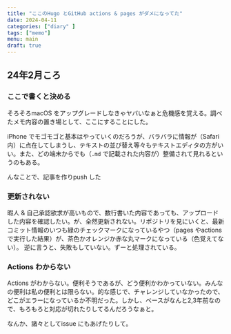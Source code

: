 ```yaml
---
title: "ここのHugo とGitHub actions & pages がダメになってた"
date: 2024-04-11
categories: ["diary" ]
tags: ["memo"]
menu: main
draft: true
---
```


## 24年2月ころ

### ここで書くと決める

そろそろmacOS をアップグレードしなきゃヤバいなぁと危機感を覚える。調べたメモ内容の置き場として、ここにすることにした。

iPhone でモゴモゴと基本はやっていくのだろうが、バラバラに情報が（Safari 内）に点在してしまうし、テキストの並び替え等々もテキストエディタの方がいい。また、どの端末からでも（`.md` で記載された内容が）整備されて見れるというのもある。

んなことで、記事を作りpush した

### 更新されない

暇人 & 自己承認欲求が高いもので、数行書いた内容であっても、アップロードした内容を確認したい。が、全然更新されない。リポジトリを見にいくと、最新コミット情報のいつも緑のチェックマークになっているやつ（pages やactions で実行した結果）が、茶色かオレンジか赤な丸マークになっている（色覚えてない）。
逆に言うと、失敗もしていない。ずーと処理されている。

### Actions わからない

Actions がわからない。便利そうであるが、どう便利かわかっていない。みんなの便利は私の便利とは限らない。的な感じで、チャレンジしていなかったので、どこがエラーになっているか不明だった。しかし、ベースがなんと2,3年前なので、もろもろと対応が切れたりしてるんだろうなぁと。

なんか、諸々としてissue にもあげたりして。
